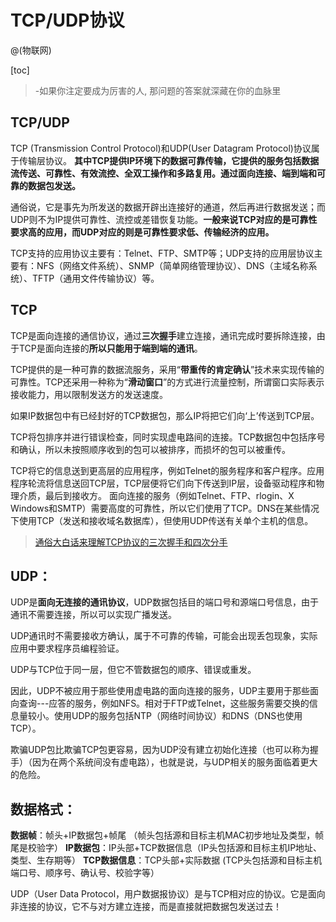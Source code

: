  TCP/UDP协议
========

@(物联网)


[toc]


>-如果你注定要成为厉害的人, 那问题的答案就深藏在你的血脉里
## TCP/UDP

TCP (Transmission Control Protocol)和UDP(User Datagram Protocol)协议属于传输层协议。
**其中TCP提供IP环境下的数据可靠传输，它提供的服务包括数据流传送、可靠性、有效流控、全双工操作和多路复用。通过面向连接、端到端和可靠的数据包发送。**


通俗说，它是事先为所发送的数据开辟出连接好的通道，然后再进行数据发送；而UDP则不为IP提供可靠性、流控或差错恢复功能。**一般来说TCP对应的是可靠性要求高的应用，而UDP对应的则是可靠性要求低、传输经济的应用。**

TCP支持的应用协议主要有：Telnet、FTP、SMTP等；UDP支持的应用层协议主要有：NFS（网络文件系统）、SNMP（简单网络管理协议）、DNS（主域名称系统）、TFTP（通用文件传输协议）等。


## TCP

TCP是面向连接的通信协议，通过**三次握手**建立连接，通讯完成时要拆除连接，由于TCP是面向连接的**所以只能用于端到端的通讯**。

TCP提供的是一种可靠的数据流服务，采用“**带重传的肯定确认**”技术来实现传输的可靠性。TCP还采用一种称为“**滑动窗口**”的方式进行流量控制，所谓窗口实际表示接收能力，用以限制发送方的发送速度。


如果IP数据包中有已经封好的TCP数据包，那么IP将把它们向‘上’传送到TCP层。

TCP将包排序并进行错误检查，同时实现虚电路间的连接。TCP数据包中包括序号和确认，所以未按照顺序收到的包可以被排序，而损坏的包可以被重传。

TCP将它的信息送到更高层的应用程序，例如Telnet的服务程序和客户程序。应用程序轮流将信息送回TCP层，TCP层便将它们向下传送到IP层，设备驱动程序和物理介质，最后到接收方。
面向连接的服务（例如Telnet、FTP、rlogin、X Windows和SMTP）需要高度的可靠性，所以它们使用了TCP。DNS在某些情况下使用TCP（发送和接收域名数据库），但使用UDP传送有关单个主机的信息。


> [通俗大白话来理解TCP协议的三次握手和四次分手](https://github.com/jawil/blog/issues/14)


## UDP：

UDP是**面向无连接的通讯协议**，UDP数据包括目的端口号和源端口号信息，由于通讯不需要连接，所以可以实现广播发送。

UDP通讯时不需要接收方确认，属于不可靠的传输，可能会出现丢包现象，实际应用中要求程序员编程验证。

UDP与TCP位于同一层，但它不管数据包的顺序、错误或重发。

因此，UDP不被应用于那些使用虚电路的面向连接的服务，UDP主要用于那些面向查询---应答的服务，例如NFS。相对于FTP或Telnet，这些服务需要交换的信息量较小。使用UDP的服务包括NTP（网络时间协议）和DNS（DNS也使用TCP）。

欺骗UDP包比欺骗TCP包更容易，因为UDP没有建立初始化连接（也可以称为握手）（因为在两个系统间没有虚电路），也就是说，与UDP相关的服务面临着更大的危险。

## 数据格式：

**数据帧**：帧头+IP数据包+帧尾 （帧头包括源和目标主机MAC初步地址及类型，帧尾是校验字）
**IP数据包**：IP头部+TCP数据信息（IP头包括源和目标主机IP地址、类型、生存期等）
**TCP数据信息**：TCP头部+实际数据 (TCP头包括源和目标主机端口号、顺序号、确认号、校验字等）

UDP（User Data Protocol，用户数据报协议）是与TCP相对应的协议。它是面向非连接的协议，它不与对方建立连接，而是直接就把数据包发送过去！
